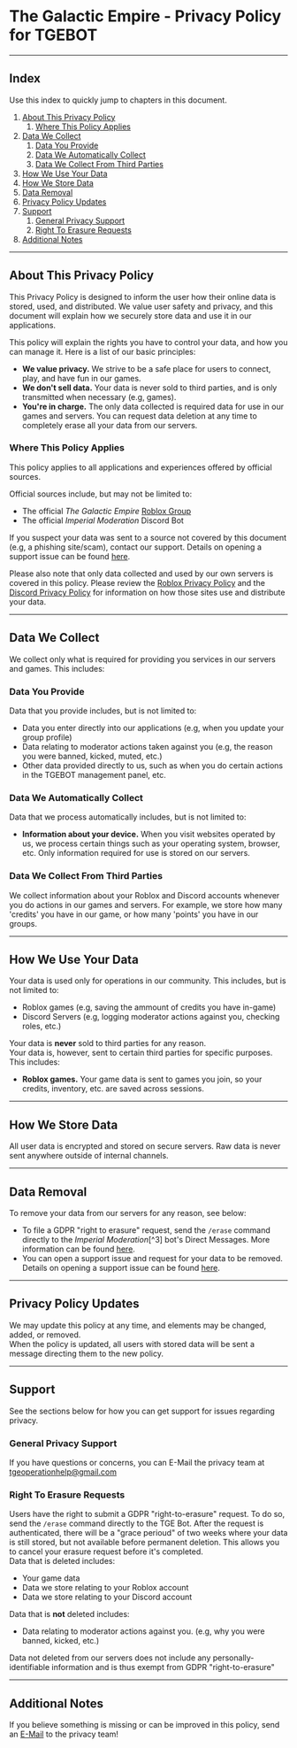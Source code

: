 The Galactic Empire - Privacy Policy for TGEBOT
===============================================

---

Index
-----

Use this index to quickly jump to chapters in this document.

1. [About This Privacy Policy](#about-this-privacy-policy)
     1. [Where This Policy Applies](#where-this-policy-applies)
2. [Data We Collect](#data-we-collect)
     1. [Data You Provide](#data-you-provide)
     2. [Data We Automatically Collect](#data-we-automatically-collect)
     3. [Data We Collect From Third Parties](#data-we-collect-from-third-parties)
3. [How We Use Your Data](#how-we-use-your-data)
4. [How We Store Data](#how-we-store-data)
5. [Data Removal](#data-removal)
6. [Privacy Policy Updates](#privacy-policy-updates)
7. [Support](#support)
     1. [General Privacy Support](#general-privacy-support)
     2. [Right To Erasure Requests](#right-to-erasure-requests)
8. [Additional Notes](#additional-notes)

---

About This Privacy Policy
-------------------------

This Privacy Policy is designed to inform the user how their online data is stored, used, and distributed.
We value user safety and privacy, and this document will explain how we securely store data and use it in our applications.  

This policy will explain the rights you have to control your data, and how you can manage it.
Here is a list of our basic principles:

- **We value privacy.** We strive to be a safe place for users to connect, play, and have fun in our games.
- **We don't sell data.** Your data is never sold to third parties, and is only transmitted when necessary (e.g, games).
- **You're in charge.** The only data collected is required data for use in our games and servers. You can request data deletion at any time to completely erase all your data from our servers.

### Where This Policy Applies

This policy applies to all applications and experiences offered by official sources.  

Official sources include, but may not be limited to:
  - The official *The Galactic Empire* [Roblox Group](https://www.roblox.com/communities/14619194/The-Galactic-Empire#!/about)
  - The official *Imperial Moderation* Discord Bot

If you suspect your data was sent to a source not covered by this document (e.g, a phishing site/scam), contact our support.
Details on opening a support issue can be found [here](#general-privacy-support).  

Please also note that only data collected and used by our own servers is covered in this policy. Please review the [Roblox Privacy Policy](https://www.roblox.com/info/privacy) and the [Discord Privacy Policy](https://discord.com/privacy) for information on how those sites use and distribute your data.

---

Data We Collect
---------------

We collect only what is required for providing you services in our servers and games. This includes:

### Data You Provide

Data that you provide includes, but is not limited to:

- Data you enter directly into our applications (e.g, when you update your group profile)
- Data relating to moderator actions taken against you (e.g, the reason you were banned, kicked, muted, etc.)
- Other data provided directly to us, such as when you do certain actions in the TGEBOT management panel, etc.

### Data We Automatically Collect

Data that we process automatically includes, but is not limited to:

- **Information about your device.** When you visit websites operated by us, we process certain things such as your operating system, browser, etc. Only information required for use is stored on our servers.

### Data We Collect From Third Parties

We collect information about your Roblox and Discord accounts whenever you do actions in our games and servers. For example, we store how many 'credits' you have in our game, or how many 'points' you have in our groups.

---

How We Use Your Data
--------------------

Your data is used only for operations in our community. This includes, but is not limited to:

- Roblox games (e.g, saving the ammount of credits you have in-game)
- Discord Servers (e.g, logging moderator actions against you, checking roles, etc.)

Your data is **never** sold to third parties for any reason.  
Your data is, however, sent to certain third parties for specific purposes. This includes:

- **Roblox games.** Your game data is sent to games you join, so your credits, inventory, etc. are saved across sessions.

---

How We Store Data
-----------------

All user data is encrypted and stored on secure servers. Raw data is never sent anywhere outside of internal channels.

---

Data Removal
------------

To remove your data from our servers for any reason, see below:

- To file a GDPR "right to erasure" request, send the `/erase` command directly to the *Imperial Moderation*[^3] bot's Direct Messages. More information can be found [here](#right-to-erasure-requests).
- You can open a support issue and request for your data to be removed. Details on opening a support issue can be found [here](#general-privacy-support).

---

Privacy Policy Updates
----------------------

We may update this policy at any time, and elements may be changed, added, or removed.  
When the policy is updated, all users with stored data will be sent a message directing them to the new policy.

---

Support
-------

See the sections below for how you can get support for issues regarding privacy.

### General Privacy Support

If you have questions or concerns, you can E-Mail the privacy team at [tgeoperationhelp@gmail.com](mailto:tgeoperationhelp@gmail.com)

### Right To Erasure Requests

Users have the right to submit a GDPR "right-to-erasure" request. To do so, send the `/erase` command directly to the TGE Bot. After the request is authenticated, there will be a "grace perioud" of two weeks where your data is still stored, but not available before permanent deletion. This allows you to cancel your erasure request before it's completed.  
Data that is deleted includes:

- Your game data
- Data we store relating to your Roblox account
- Data we store relating to your Discord account

Data that is **not** deleted includes:

- Data relating to moderator actions against you. (e.g, why you were banned, kicked, etc.)

Data not deleted from our servers does not include any personally-identifiable information and is thus exempt from GDPR "right-to-erasure"

---

Additional Notes
----------------

If you believe something is missing or can be improved in this policy, send an [E-Mail](#general-privacy-support) to the privacy team!
